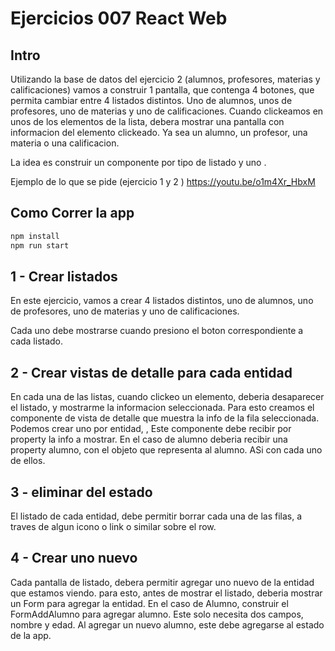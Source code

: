 # Ejercicios 007 React Web

## Intro

Utilizando la base de datos del ejercicio 2 (alumnos, profesores, materias y calificaciones) vamos a construir 1 pantalla, que contenga 4 botones, que permita cambiar entre 4 listados distintos. Uno de alumnos, unos de profesores, uno de materias y uno de calificaciones.
Cuando clickeamos en unos de los elementos de la lista, debera mostrar una pantalla con informacion del elemento clickeado. Ya sea un alumno, un profesor, una materia o una calificacion.

La idea es construir un componente por tipo de listado <ListaAlumnos /> <ListaProfesores /> y uno <DetalleAlumno>. <DetalleProfesor>

Ejemplo de lo que se pide (ejercicio 1 y 2 ) https://youtu.be/o1m4Xr_HbxM

## Como Correr la app

```bash
npm install
npm run start
```

## 1 - Crear listados

En este ejercicio, vamos a crear 4 listados distintos, uno de alumnos, uno de profesores, uno de materias y uno de calificaciones.

Cada uno debe mostrarse cuando presiono el boton correspondiente a cada listado.

## 2 - Crear vistas de detalle para cada entidad

En cada una de las listas, cuando clickeo un elemento, deberia desaparecer el listado, y mostrarme la informacion seleccionada.
Para esto creamos el componente de vista de detalle que muestra la info de la fila seleccionada. Podemos crear uno por entidad, <DetalleAlumno/>, <DetalleProfesor>
Este componente debe recibir por property la info a mostrar. En el caso de alumno deberia recibir una property alumno, con el objeto que representa al alumno. ASi con cada uno de ellos.

## 3 - eliminar del estado

El listado de cada entidad, debe permitir borrar cada una de las filas, a traves de algun icono o link o similar sobre el row.

## 4 - Crear uno nuevo

Cada pantalla de listado, debera permitir agregar uno nuevo de la entidad que estamos viendo.
para esto, antes de mostrar el listado, deberia mostrar un Form para agregar la entidad.
En el caso de Alumno, construir el FormAddAlumno para agregar alumno. Este solo necesita dos campos, nombre y edad.
Al agregar un nuevo alumno, este debe agregarse al estado de la app.
